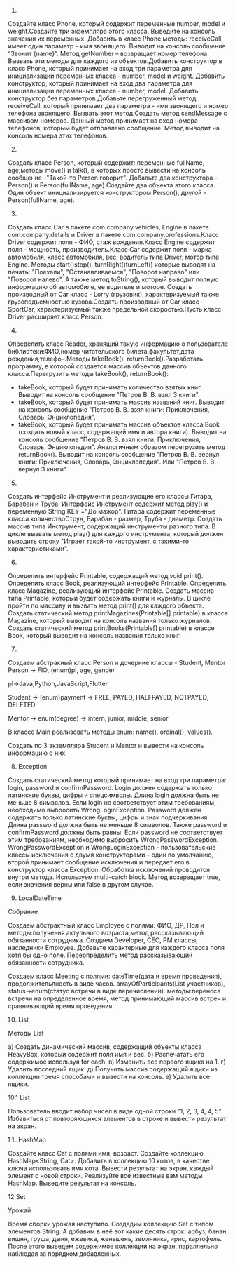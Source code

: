 1.
Создайте класс Phone, который содержит переменные number, model и weight.Создайте три экземпляра этого класса. Выведите на консоль значения их переменных. Добавить в класс Phone методы: receiveCall, имеет один параметр – имя звонящего. Выводит на консоль сообщение “Звонит {name}”. Метод getNumber – возвращает номер телефона. Вызвать эти методы для каждого из объектов.Добавить конструктор в класс Phone, который принимает на вход три параметра для инициализации переменных класса - number, model и weight. Добавить конструктор, который принимает на вход два параметра для инициализации переменных класса - number, model. Добавить конструктор без параметров.Добавьте перегруженный метод receiveCall, который принимает два параметра - имя звонящего и номер телефона звонящего. Вызвать этот метод.Создать метод sendMessage с массивом номеров. Данный метод принимает на вход номера телефонов, которым будет отправлено сообщение. Метод выводит на консоль номера этих телефонов.

2.
Создать класс Person, который содержит: переменные fullName, age;методы move() и talk(), в которых просто вывести на консоль сообщение -"Такой-то  Person говорит". Добавьте два конструктора  - Person() и Person(fullName, age).Создайте два объекта этого класса. Один объект инициализируется конструктором Person(), другой - Person(fullName, age).

3.
Создать класс Car в пакете com.company.vehicles, Engine в пакете com.company.details и Driver в пакете com.company.professions.Класс Driver содержит поля - ФИО, стаж вождения.Класс Engine содержит поля - мощность, производитель.Класс Car содержит поля - марка автомобиля, класс автомобиля, вес, водитель типа Driver, мотор типа Engine. Методы start()stop(), turnRight()turnLeft() которые выводят на печать: "Поехали", "Останавливаемся", "Поворот направо" или "Поворот налево". А также метод toString(), который выводит полную информацию об автомобиле, ее водителе и моторе. Создать производный от Car класс  - Lorry (грузовик), характеризуемый также грузоподъемностью кузова.Создать производный от Car класс - SportCar, характеризуемый также предельной скоростью.Пусть класс Driver расширяет класс Person.

4.
Определить класс Reader, хранящий такую информацию о пользователе библиотеки:ФИО,номер читательского билета,факультет,дата рождения,телефон.Методы takeBook(), returnBook().Разработать программу, в которой создается массив объектов данного класса.Перегрузить методы takeBook(), returnBook():
- takeBook, который будет принимать количество взятых книг. Выводит на консоль сообщение "Петров В. В. взял 3 книги".
- takeBook, который будет принимать массив названий книг. Выводит на консоль сообщение "Петров В. В. взял книги: Приключения, Словарь, Энциклопедия".
- takeBook, который будет принимать массив объектов класса Book (создать новый класс, содержащий имя и автора книги). Выводит на консоль сообщение "Петров В. В. взял книги: Приключения, Словарь, Энциклопедия". Аналогичным образом перегрузить метод returnBook(). Выводит на консоль сообщение "Петров В. В. вернул книги: Приключения, Словарь, Энциклопедия". Или  "Петров В. В. вернул 3 книги"

5.
Создать интерфейс Инструмент и реализующие его классы Гитара, Барабан и Труба.
Интерфейс Инструмент содержит метод play() и переменную String KEY ="До мажор".
Гитара содержит переменные класса количествоСтрун, Барабан - размер, Труба - диаметр.
Создать массив типа Инструмент, содержащий инструменты разного типа.
В цикле вызвать метод play() для каждого инструмента, который должен выводить строку "Играет такой-то инструмент, с такими-то характеристиками".

6.
Определить интерфейс Printable, содержащий метод void print().
Определить класс Book, реализующий интерфейс Printable.
Определить класс Magazine, реализующий интерфейс Printable.
Создать массив типа Printable, который будет содержать книги и журналы.
В цикле пройти по массиву и вызвать метод print() для каждого объекта.
Создать статический метод printMagazines(Printable[] printable) в классе Magazine, который выводит на консоль названия только журналов.
Создать статический метод printBooks(Printable[] printable) в классе Book, который выводит на консоль названия только книг.

7.
Создаем абстракный класс Person и дочерние классы - Student, Mentor
Person -> FIO, (enum)pl, age, gender

pl->Java,Python,JavaScript,Flutter

Student -> (enum)payment -> FREE, PAYED, HALFPAYED, NOTPAYED, DELETED

Mentor  -> enum(degree) -> intern, junior, middle, senior

В классе Main реализовать методы enum: name(), ordinal(), values().

Создать по 3 экземпляра Student и Mentor и вывести на консоль
информацию о них.


8. Exception

Создать статический метод который принимает на вход три параметра: login,
password и confirmPassword. Login должен содержать только латинские
буквы, цифры и спецсимволы. Длина login должна быть не меньше 8
символов. Если login не соответствует этим требованиям, необходимо
выбросить WrongLoginException. Password должен содержать только латинские
буквы, цифры и знак подчеркивания. Длина password должна быть не меньше 8
символов. Также password и confirmPassword должны быть равны. Если
password не соответствует этим требованиям, необходимо выбросить
WrongPasswordException.  WrongPasswordException и WrongLoginException -
пользовательские классы исключения с двумя конструкторами – один по
умолчанию, второй принимает сообщение исключения и передает его в
конструктор класса Exception. Обработка исключений проводится внутри
метода. Используем multi-catch block. Метод возвращает true, если
значения верны или false в другом случае.

9. LocalDateTime

Собрание

Создаем абстрактный класс Employee с полями: ФИО, ДР, Пол
и методы:получения актульного возраста,метод рассказывающий обязанности сотрудника.
Создаем Developer, CEO, PM классы, наследники Employee. Добавьте характерные
для каждого класса поля хотя бы одно поле. Переопределить метод
рассказывающий обязанности сотрудника.
 
Создаем класс Meeting с полями: dateTime(дата и время проведения),
продолжительлность в виде часов.
arrayOfParticipants(List участников), status->enum(статус встречи в виде перечислений).
методы:переноса встречи на определенное время,
метод принимающий массив встреч и сравнивающий время проведения.

10. List

Методы List

а) Создать динамический массив, содержащий объекты класса HeavyBox, который содержит поля имя и вес.
б) Распечатать его содержимое используя for each.
в) Изменить вес первого ящика на 1.
г) Удалить последний ящик.
д) Получить массив содержащий ящики из коллекции тремя способами и вывести на консоль.
е) Удалить все ящики.


10.1 List

Пользователь вводит набор чисел в виде одной строки "1, 2, 3, 4, 4, 5". Избавиться от повторяющихся элементов в строке и вывести результат на экран.

11. HashMap

Создайте класс Cat с полями имя, возраст.
Создайте коллекцию HashMap<String, Cat>.
Добавить в коллекцию 10 котов, в качестве ключа использовать имя кота.
Вывести результат на экран, каждый элемент с новой строки.
Реализуйте все известные вам методы HashMap.
Выведите результат на консоль.

12 Set

Урожай 

Время сборки урожая наступило. Создадим коллекцию Set с типом элементов String. А добавим в неё вот какие десять строк: арбуз, банан, вишня, груша, дыня, ежевика, женьшень, земляника, ирис, картофель. После этого выведем содержимое коллекции на экран, параллельно наблюдая за порядком добавленных.
